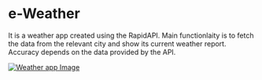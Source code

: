 # e-Weather

It is a weather app created using the RapidAPI. Main functionlaity is to fetch the data from the relevant city and show its current weather report. Accuracy depends on the data provided by the API.

<!-- [![Video](https://drive.google.com/file/d/13eQUj3xhSl6lBrF08TYvcp4F1BSJsAke/view?usp=drive_link)](https://www.youtube.com/watch?v=rGJ1XOWf9ZQ&feature=youtu.be) -->

[![Weather app Image](https://s3.amazonaws.com/www-inside-design/uploads/2018/05/weather-app-4_feature.jpg)](https://s3.amazonaws.com/www-inside-design/uploads/2018/05/weather-app-4_feature.jpg)

<!-- [![Video](https://i.imgur.com/video-thumbnail.jpg)](https://youtu.be/rGJ1XOWf9ZQ) -->
